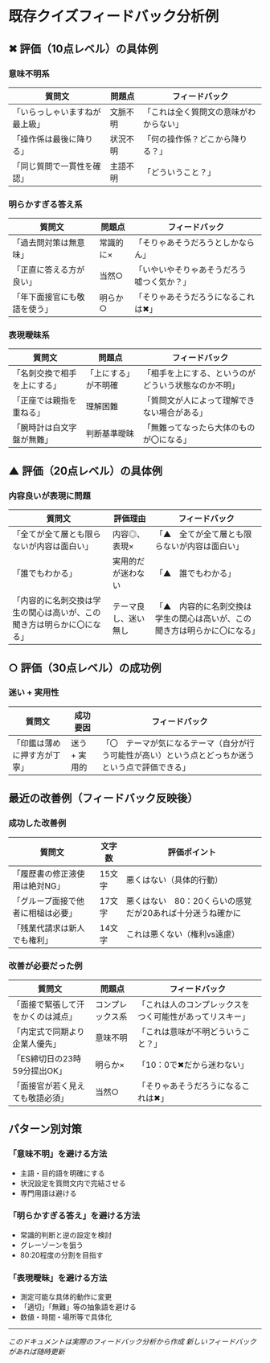 # 既存クイズフィードバック分析例

## ✖ 評価（10点レベル）の具体例

### 意味不明系
| 質問文 | 問題点 | フィードバック |
|-------|--------|--------------|
| 「いらっしゃいますねが最上級」 | 文脈不明 | 「これは全く質問文の意味がわからない」 |
| 「操作係は最後に降りる」 | 状況不明 | 「何の操作係？どこから降りる？」 |
| 「同じ質問で一貫性を確認」 | 主語不明 | 「どういうこと？」 |

### 明らかすぎる答え系
| 質問文 | 問題点 | フィードバック |
|-------|--------|--------------|
| 「過去問対策は無意味」 | 常識的に× | 「そりゃあそうだろうとしかならん」 |
| 「正直に答える方が良い」 | 当然○ | 「いやいやそりゃあそうだろう　嘘つく気か？」 |
| 「年下面接官にも敬語を使う」 | 明らか○ | 「そりゃあそうだろうになるこれは✖」 |

### 表現曖昧系
| 質問文 | 問題点 | フィードバック |
|-------|--------|--------------|
| 「名刺交換で相手を上にする」 | 「上にする」が不明確 | 「相手を上にする、というのがどういう状態なのか不明」 |
| 「正座では親指を重ねる」 | 理解困難 | 「質問文が人によって理解できない場合がある」 |
| 「腕時計は白文字盤が無難」 | 判断基準曖昧 | 「無難ってなったら大体のものが〇になる」 |

## ▲ 評価（20点レベル）の具体例

### 内容良いが表現に問題
| 質問文 | 評価理由 | フィードバック |
|-------|---------|--------------|
| 「全てが全て層とも限らないが内容は面白い」 | 内容◎、表現× | 「▲　全てが全て層とも限らないが内容は面白い」 |
| 「誰でもわかる」 | 実用的だが迷わない | 「▲　誰でもわかる」 |
| 「内容的に名刺交換は学生の関心は高いが、この聞き方は明らかに〇になる」 | テーマ良し、迷い無し | 「▲　内容的に名刺交換は学生の関心は高いが、この聞き方は明らかに〇になる」 |

## ○ 評価（30点レベル）の成功例

### 迷い + 実用性
| 質問文 | 成功要因 | フィードバック |
|-------|---------|--------------|
| 「印鑑は薄めに押す方が丁寧」 | 迷う + 実用的 | 「〇　テーマが気になるテーマ（自分が行う可能性が高い）という点とどっちか迷うという点で評価できる」 |

## 最近の改善例（フィードバック反映後）

### 成功した改善例
| 質問文 | 文字数 | 評価ポイント |
|-------|--------|------------|
| 「履歴書の修正液使用は絶対NG」 | 15文字 | 悪くはない（具体的行動） |
| 「グループ面接で他者に相槌は必要」 | 17文字 | 悪くはない　80：20くらいの感覚だが20あれば十分迷うね確かに |
| 「残業代請求は新人でも権利」 | 14文字 | これは悪くない（権利vs遠慮） |

### 改善が必要だった例
| 質問文 | 問題点 | フィードバック |
|-------|--------|--------------|
| 「面接で緊張して汗をかくのは減点」 | コンプレックス系 | 「これは人のコンプレックスをつく可能性があってリスキー」 |
| 「内定式で同期より企業人優先」 | 意味不明 | 「これは意味が不明どういうこと？」 |
| 「ES締切日の23時59分提出OK」 | 明らか× | 「10：0で✖だから迷わない」 |
| 「面接官が若く見えても敬語必須」 | 当然○ | 「そりゃあそうだろうになるこれは✖」 |

## パターン別対策

### 「意味不明」を避ける方法
- 主語・目的語を明確にする
- 状況設定を質問文内で完結させる
- 専門用語は避ける

### 「明らかすぎる答え」を避ける方法  
- 常識的判断と逆の設定を検討
- グレーゾーンを狙う
- 80:20程度の分割を目指す

### 「表現曖昧」を避ける方法
- 測定可能な具体的動作に変更
- 「適切」「無難」等の抽象語を避ける
- 数値・時間・場所等で具体化

---
*このドキュメントは実際のフィードバック分析から作成*
*新しいフィードバックがあれば随時更新*